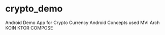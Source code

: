 # crypto_demo

Android Demo App for Crypto Currency
Android Concepts used
MVI Arch
KOIN
KTOR
COMPOSE
